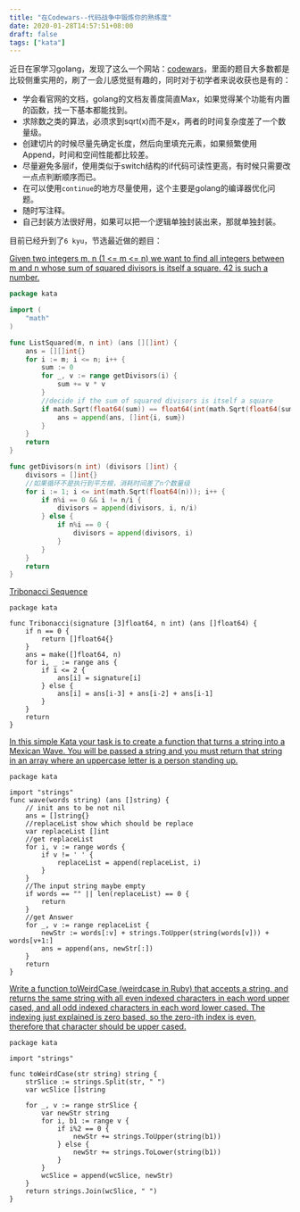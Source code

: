 ```yaml
---
title: "在Codewars--代码战争中锻炼你的熟练度"
date: 2020-01-28T14:57:51+08:00
draft: false
tags: ["kata"]
---
```


近日在家学习golang，发现了这么一个网站：[codewars](https://www.codewars.com/r/cbyrzw)，里面的题目大多数都是比较侧重实用的，刷了一会儿感觉挺有趣的，同时对于初学者来说收获也是有的：  

- 学会看官网的文档，golang的文档友善度简直Max，如果觉得某个功能有内置的函数，找一下基本都能找到。
- 求除数之类的算法，必须求到sqrt(x)而不是x，两者的时间复杂度差了一个数量级。
- 创建切片的时候尽量先确定长度，然后向里填充元素，如果频繁使用Append，时间和空间性能都比较差。
- 尽量避免多层if，使用类似于switch结构的if代码可读性更高，有时候只需要改一点点判断顺序而已。
- 在可以使用`continue`的地方尽量使用，这个主要是golang的编译器优化问题。
- 随时写注释。
- 自己封装方法很好用，如果可以把一个逻辑单独封装出来，那就单独封装。

目前已经升到了`6 kyu`，节选最近做的题目：

[Given two integers m, n (1 <= m <= n) we want to find all integers between m and n whose sum of squared divisors is itself a square. 42 is such a number.](https://www.codewars.com/kata/55aa075506463dac6600010d/go)  

```go
package kata

import (
	"math"
)

func ListSquared(m, n int) (ans [][]int) {
	ans = [][]int{}
	for i := m; i <= n; i++ {
		sum := 0
		for _, v := range getDivisors(i) {
			sum += v * v
		}
		//decide if the sum of squared divisors is itself a square
		if math.Sqrt(float64(sum)) == float64(int(math.Sqrt(float64(sum)))) {
			ans = append(ans, []int{i, sum})
		}
	}
	return
}

func getDivisors(n int) (divisors []int) {
	divisors = []int{}
	//如果循环不是执行到平方根，消耗时间差了n个数量级
	for i := 1; i <= int(math.Sqrt(float64(n))); i++ {
		if n%i == 0 && i != n/i {
			divisors = append(divisors, i, n/i)
		} else {
			if n%i == 0 {
				divisors = append(divisors, i)
			}
		}
	}
	return
}
```

[Tribonacci Sequence](https://www.codewars.com/kata/556deca17c58da83c00002db)
```golang
package kata

func Tribonacci(signature [3]float64, n int) (ans []float64) {
	if n == 0 {
		return []float64{}
	}
	ans = make([]float64, n)
	for i, _ := range ans {
		if i <= 2 {
			ans[i] = signature[i]
		} else {
			ans[i] = ans[i-3] + ans[i-2] + ans[i-1]
		}
	}
	return
}
```

[	In this simple Kata your task is to create a function that turns a string into a Mexican Wave. You will be passed a string and you must return that string in an array where an uppercase letter is a person standing up.](https://www.codewars.com/kata/58f5c63f1e26ecda7e000029)
```golang
package kata

import "strings"
func wave(words string) (ans []string) {
	// init ans to be not nil
	ans = []string{}
	//replaceList show which should be replace
	var replaceList []int
	//get replaceList
	for i, v := range words {
		if v != ' ' {
			replaceList = append(replaceList, i)
		}
	}
	//The input string maybe empty
	if words == "" || len(replaceList) == 0 {
		return
	}
	//get Answer
	for _, v := range replaceList {
		newStr := words[:v] + strings.ToUpper(string(words[v])) + words[v+1:]
		ans = append(ans, newStr[:])
	}
	return
}
```

[Write a function toWeirdCase (weirdcase in Ruby) that accepts a string, and returns the same string with all even indexed characters in each word upper cased, and all odd indexed characters in each word lower cased. The indexing just explained is zero based, so the zero-ith index is even, therefore that character should be upper cased.](https://www.codewars.com/kata/52b757663a95b11b3d00062d)
```golang
package kata

import "strings"

func toWeirdCase(str string) string {
	strSlice := strings.Split(str, " ")
	var wcSlice []string

	for _, v := range strSlice {
		var newStr string
		for i, b1 := range v {
			if i%2 == 0 {
				newStr += strings.ToUpper(string(b1))
			} else {
				newStr += strings.ToLower(string(b1))
			}
		}
		wcSlice = append(wcSlice, newStr)
	}
	return strings.Join(wcSlice, " ")
}
```